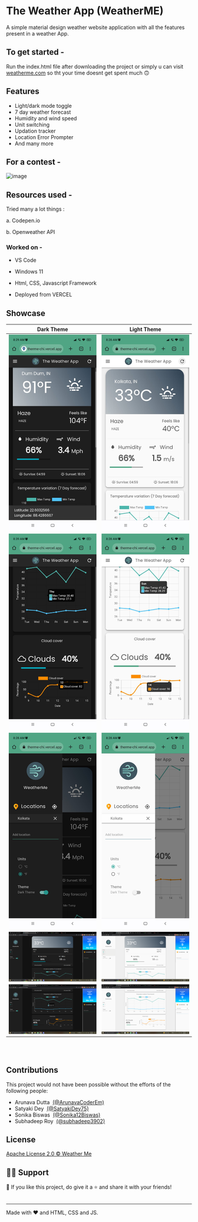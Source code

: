 # The Weather App (WeatherME)
 
A simple material design weather website application with all the features present in a weather App.

## To get started - 

Run the index.html file after downloading the project or simply u can visit <a target="_blank" href="https://weatherme-chi.vercel.app/">weatherme.com</a> so tht your time doesnt get spent much 🙃

## Features

- Light/dark mode toggle
- 7 day weather forecast
- Humidity and wind speed
- Unit switching
- Updation tracker
- Location Error Prompter
- And many more

## For a contest -

![image](./doc_assets/hackurway.png)

## Resources used - 

Tried many a lot things :

a. Codepen.io

b. Openweather API

### Worked on -

- VS Code

- Windows 11

- Html, CSS, Javascript Framework

- Deployed from VERCEL

## Showcase

|                Dark Theme              |                Light Theme              |
|:-:|:-:|
| ![TabletLayout](./doc_assets/ss5.jpg)  |  ![TabletLayout](./doc_assets/ss1.jpg)  |
| ![TabletLayout](./doc_assets/ss4.jpg)  |  ![TabletLayout](./doc_assets/ss2.jpg)  |
| ![TabletLayout](./doc_assets/ss6.jpg)  |  ![TabletLayout](./doc_assets/ss3.jpg)  |
| ![TabletLayout](./doc_assets/ss7.PNG)  |  ![TabletLayout](./doc_assets/ss8.PNG)  |
| ![TabletLayout](./doc_assets/ss9.PNG)  |  ![TabletLayout](./doc_assets/ss10.PNG)  |

<br><br>
## Contributions
This project would not have been possible without the efforts of the following people:
- Arunava Dutta &nbsp;[(@ArunavaCoderEm)](https://github.com/ArunavaCoderEm)
- Satyaki Dey &nbsp;[(@SatyakiDey75)](https://github.com/SatyakiDey75)
- Sonika Biswas &nbsp;[(@Sonika12Biswas)](https://github.com/Sonika12Biswas)
- Subhadeep Roy &nbsp;[(@subhadeep3902)](https://github.com/subhadeep3902)


## License
[Apache License 2.0 © Weather Me](https://github.com/subhadeep3902/Hack-Ur-Way-WeatherMe/blob/main/LICENSE)



## 🙋‍♂️ Support

💙 If you like this project, do give it a ⭐ and share it with your friends!<br><br>

---

Made with ❤️ and HTML, CSS and JS. <br><br>


